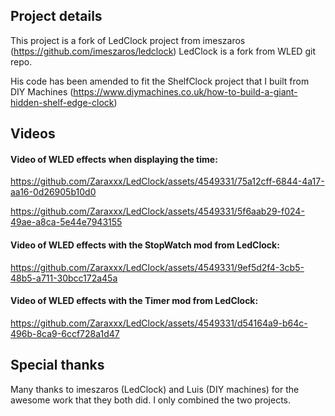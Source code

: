 ## Project details 
This project is a fork of LedClock project from imeszaros (https://github.com/imeszaros/ledclock)
LedClock is a fork from WLED git repo.

His code has been amended to fit the ShelfClock project that I built from DIY Machines (https://www.diymachines.co.uk/how-to-build-a-giant-hidden-shelf-edge-clock)


## Videos

#### Video of WLED effects when displaying the time:

https://github.com/Zaraxxx/LedClock/assets/4549331/75a12cff-6844-4a17-aa16-0d26905b10d0

https://github.com/Zaraxxx/LedClock/assets/4549331/5f6aab29-f024-49ae-a8ca-5e44e7943155



#### Video of WLED effects with the StopWatch mod from LedClock:

https://github.com/Zaraxxx/LedClock/assets/4549331/9ef5d2f4-3cb5-48b5-a711-30bcc172a45a

#### Video of WLED effects with the Timer mod from LedClock:

https://github.com/Zaraxxx/LedClock/assets/4549331/d54164a9-b64c-496b-8ca9-6ccf728a1d47


## Special thanks 

Many thanks to imeszaros (LedClock) and Luis (DIY machines) for the awesome work that they both did. I only combined the two projects.

